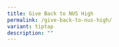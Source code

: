 ```yaml
---
title: Give Back to NUS High
permalink: /give-back-to-nus-high/
variant: tiptap
description: ""
---
```

<p></p>